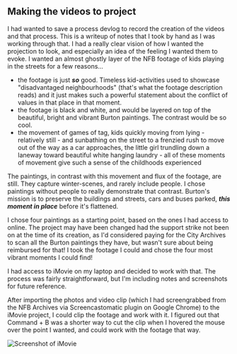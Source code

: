 ## Making the videos to project

I had wanted to save a process devlog to record the creation of the videos and that process. This is a writeup of notes that I took by hand as I was working through that. I had a really clear vision of how I wanted the projection to look, and especially an idea of the feeling I wanted them to evoke. 
I wanted an almost ghostly layer of the NFB footage of kids playing in the streets for a few reasons...
- the footage is just ***so*** good. Timeless kid-activities used to showcase "disadvantaged neighbourhoods" (that's what the footage description reads) and it just makes such a powerful statement about the conflict of values in that place in that moment. 
- the footage is black and white, and would be layered on top of the beautiful, bright and vibrant Burton paintings. The contrast would be so cool. 
- the movement of games of tag, kids quickly moving from lying - relatively still - and sunbathing on the street to a frenzied rush to move out of the way as a car approaches, the little girl trundling down a laneway toward beautiful white hanging laundry - all of these moments of movement give such a sense of the childhoods experienced 

The paintings, in contrast with this movement and flux of the footage, are still. They capture winter-scenes, and rarely include people. I chose paintings without people to really demonstrate that contrast. Burton's mission is to preserve the buildings and streets, cars and buses parked, ***this moment in place*** before it's flattened. 

I chose four paintings as a starting point, based on the ones I had access to online. The project may have been changed had the support strike not been on at the time of its creation, as I'd considered paying for the City Archives to scan all the Burton paintings they have, but wasn't sure about being reimbursed for that! I took the footage I could and chose the four most vibrant moments I could find! 

I had access to iMovie on my laptop and decided to work with that. The process was fairly straightforward, but I'm including notes and screenshots for future reference. 

After importing the photos and video clip (which I had screengrabbed from the NFB Archives via Screencastomatic plugin on Google Chrome) to the iMovie project, I could clip the footage and work with it. I figured out that Command + B was a shorter way to cut the clip when I hovered the mouse over the point I wanted, and could work with the footage that way. 

![Screenshot of iMovie](https://img.ziggi.org/Zp9zawNq.png)




